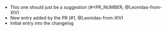- This one should just be a suggestion (#<PR_NUMBER, @Leonidas-from-XIV)
- New entry added by the PR (#1, @Leonidas-from-XIV)
- Initial entry into the changelog

